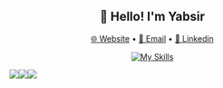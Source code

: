 <div align="center">
<h2>👋 Hello! I'm Yabsir</h2>
<p>
  <a href="https://finalproject4-webportfolio.netlify.app/">🌐 Website</a> •
  <a href="mailto:yabsir.aditya@gmail.com">📧 Email</a> •
  <a href="https://www.linkedin.com/in/yabsiraditya/">💼 Linkedin</a> 
</p>

[![My Skills](https://skillicons.dev/icons?i=html,css,js,react,laravel,tailwind,bootstrap,figma)](https://skillicons.dev)

</div>

<div align="center">
  <div style="display: flex; align-items:center;" >
    <img src="https://github-profile-summary-cards.vercel.app/api/cards/most-commit-language?username=yabsiraditya&theme=vue" />
    <img src="https://github-profile-summary-cards.vercel.app/api/cards/stats?username=yabsiraditya&theme=vue" />
    <img src="https://github-readme-streak-stats.herokuapp.com/?user=yabsiraditya&theme=vue&hide_border=true" />
  </div>
</div>

<!--START_SECTION:waka-->
<!--END_SECTION:waka-->
